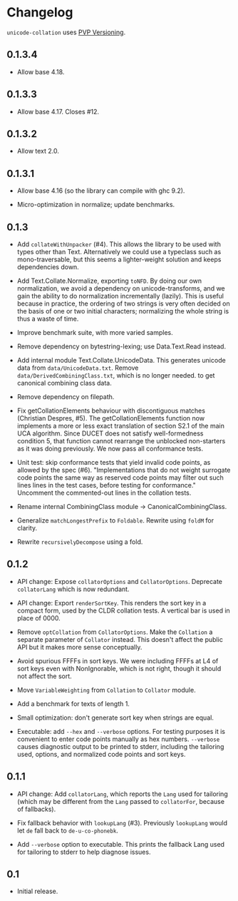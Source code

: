 # Changelog

`unicode-collation` uses [PVP Versioning](https://pvp.haskell.org).

## 0.1.3.4

  + Allow base 4.18.

## 0.1.3.3

  + Allow base 4.17.  Closes #12.

## 0.1.3.2

  * Allow text 2.0.

## 0.1.3.1

  * Allow base 4.16 (so the library can compile with ghc 9.2).

  * Micro-optimization in normalize; update benchmarks.

## 0.1.3

* Add `collateWithUnpacker` (#4).  This allows the library to be
  used with types other than Text.  Alternatively we could use a
  typeclass such as mono-traversable, but this seems a lighter-weight
  solution and keeps dependencies down.

* Add Text.Collate.Normalize, exporting `toNFD`.  By doing our
  own normalization, we avoid a dependency on unicode-transforms,
  and we gain the ability to do normalization incrementally (lazily).
  This is useful because in practice, the ordering of two
  strings is very often decided on the basis of one or two
  initial characters; normalizing the whole string is thus a
  waste of time.

* Improve benchmark suite, with more varied samples.

* Remove dependency on bytestring-lexing; use Data.Text.Read
  instead.

* Add internal module Text.Collate.UnicodeData.
  This generates unicode data from `data/UnicodeData.txt`.
  Remove `data/DerivedCombiningClass.txt`, which is no longer
  needed. to get canonical combining class data.

* Remove dependency on filepath.

* Fix getCollationElements behaviour with discontiguous matches
  (Christian Despres, #5).  The getCollationElements function
  now implements a more or less exact translation of section
  S2.1 of the main UCA algorithm. Since DUCET does not satisfy
  well-formedness condition 5, that function cannot rearrange
  the unblocked non-starters as it was doing previously.  We now
  pass all conformance tests.

* Unit test: skip conformance tests that yield invalid code
  points, as allowed by the spec (#6).  "Implementations that do
  not weight surrogate code points the same way as reserved code
  points may filter out such lines lines in the test cases,
  before testing for conformance." Uncomment the commented-out
  lines in the collation tests.

* Rename internal CombiningClass module -> CanonicalCombiningClass.

* Generalize `matchLongestPrefix` to `Foldable`.
  Rewrite using `foldM` for clarity.

* Rewrite `recursivelyDecompose` using a fold.


## 0.1.2

* API change: Expose `collatorOptions` and `CollatorOptions`.
  Deprecate `collatorLang` which is now redundant.

* API change: Export `renderSortKey`.  This renders the sort key in a compact
  form, used by the CLDR collation tests.  A vertical bar is used in place
  of 0000.

* Remove `optCollation` from `CollatorOptions`.  Make the `Collation`
  a separate parameter of `Collator` instead.  This doesn't affect
  the public API but it makes more sense conceptually.

* Avoid spurious FFFFs in sort keys.  We were including FFFFs at L4
  of sort keys even with NonIgnorable, which is not right, though
  it should not affect the sort.

* Move `VariableWeighting` from `Collation` to `Collator` module.

* Add a benchmark for texts of length 1.

* Small optimization: don't generate sort key when strings are equal.

* Executable: add `--hex` and `--verbose` options.  For testing purposes
  it is convenient to enter code points manually as hex numbers.
  `--verbose` causes diagnostic output to be printed to stderr,
  including the tailoring used, options, and normalized code points
  and sort keys.

## 0.1.1

* API change: Add `collatorLang`, which reports the `Lang` used for
  tailoring (which may be different from the `Lang` passed to
  `collatorFor`, because of fallbacks).

* Fix fallback behavior with `lookupLang` (#3).  Previously `lookupLang`
  would let `de` fall back to `de-u-co-phonebk`.

* Add `--verbose` option to executable. This prints the fallback
  Lang used for tailoring to stderr to help diagnose issues.

## 0.1

* Initial release.

